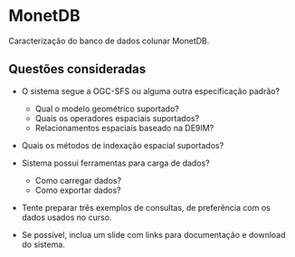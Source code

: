 # MonetDB

Caracterização do banco de dados colunar MonetDB.

## Questões consideradas

- O sistema segue a OGC-SFS ou alguma outra especificação padrão?
    - Qual o modelo geométrico suportado?
    - Quais os operadores espaciais suportados?
    - Relacionamentos espaciais baseado na DE9IM?

- Quais os métodos de indexação espacial suportados?
- Sistema possui ferramentas para carga de dados?
    - Como carregar dados?
    - Como exportar dados?

- Tente preparar três exemplos de consultas, de preferência com os dados usados no curso.
- Se possível, inclua um slide com links para documentação e download do sistema.

